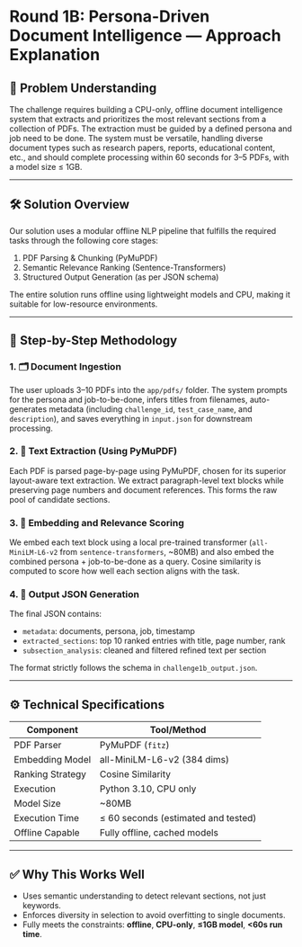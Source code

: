 # Round 1B: Persona-Driven Document Intelligence — Approach Explanation

## 🎯 Problem Understanding

The challenge requires building a CPU-only, offline document intelligence system that extracts and prioritizes the most relevant sections from a collection of PDFs. The extraction must be guided by a defined persona and job need to be done. The system must be versatile, handling diverse document types such as research papers, reports, educational content, etc., and should complete processing within 60 seconds for 3–5 PDFs, with a model size ≤ 1GB.

---

## 🛠 Solution Overview

Our solution uses a modular offline NLP pipeline that fulfills the required tasks through the following core stages:

1. PDF Parsing & Chunking (PyMuPDF)
2. Semantic Relevance Ranking (Sentence-Transformers) 
3. Structured Output Generation (as per JSON schema)

The entire solution runs offline using lightweight models and CPU, making it suitable for low-resource environments.

---

## 📂 Step-by-Step Methodology

### 1. 🗂 Document Ingestion
The user uploads 3–10 PDFs into the `app/pdfs/` folder. The system prompts for the persona and job-to-be-done, infers titles from filenames, auto-generates metadata (including `challenge_id`, `test_case_name`, and `description`), and saves everything in `input.json` for downstream processing.

### 2. 📄 Text Extraction (Using PyMuPDF)
Each PDF is parsed page-by-page using PyMuPDF, chosen for its superior layout-aware text extraction. We extract paragraph-level text blocks while preserving page numbers and document references. This forms the raw pool of candidate sections.

### 3. 🧠 Embedding and Relevance Scoring
We embed each text block using a local pre-trained transformer (`all-MiniLM-L6-v2` from `sentence-transformers`, ~80MB) and also embed the combined persona + job-to-be-done as a query. Cosine similarity is computed to score how well each section aligns with the task.

### 4. 🧾 Output JSON Generation
The final JSON contains:
- `metadata`: documents, persona, job, timestamp
- `extracted_sections`: top 10 ranked entries with title, page number, rank
- `subsection_analysis`: cleaned and filtered refined text per section

The format strictly follows the schema in `challenge1b_output.json`.

---

## ⚙ Technical Specifications

| Component           | Tool/Method                    |
|---------------------|--------------------------------|
| PDF Parser          | PyMuPDF (`fitz`)               |
| Embedding Model     | all-MiniLM-L6-v2 (384 dims)    |
| Ranking Strategy    | Cosine Similarity              |
| Execution           | Python 3.10, CPU only          |
| Model Size          | ~80MB                          |
| Execution Time      | ≤ 60 seconds (estimated and tested) |
| Offline Capable     | Fully offline, cached models   |

---

## ✅ Why This Works Well

- Uses semantic understanding to detect relevant sections, not just keywords.
- Enforces diversity in selection to avoid overfitting to single documents.
- Fully meets the constraints: **offline**, **CPU-only**, **≤1GB model**, **<60s run time**.


